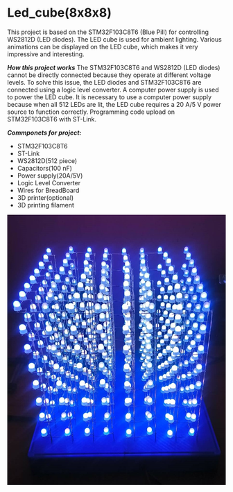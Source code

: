 # Led_cube(8x8x8)
This project is based on the STM32F103C8T6 (Blue Pill) for controlling WS2812D (LED diodes). The LED cube is used for ambient lighting.
Various animations can be displayed on the LED cube, which makes it very impressive and interesting.

***How this project works***
The STM32F103C8T6 and WS2812D (LED diodes) cannot be directly connected because they operate at different voltage levels. 
To solve this issue, the LED diodes and STM32F103C8T6 are connected using a logic level converter. A computer power supply is used to power the LED cube.
It is necessary to use a computer power supply because when all 512 LEDs are lit, the LED cube requires a 20 A/5 V power source to function correctly.
Programming code upload on STM32F103C8T6 with ST-Link.


***Commponets for project:***
- STM32F103C8T6
- ST-Link
- WS2812D(512 piece)
- Capacitors(100 nF)
- Power supply(20A/5V)
- Logic Level Converter
- Wires for BreadBoard
- 3D printer(optional)
- 3D printing filament

![alt text](https://github.com/ladyM9/Led_cube/blob/main/Images/LED_CUBE.jpg?raw=true)

